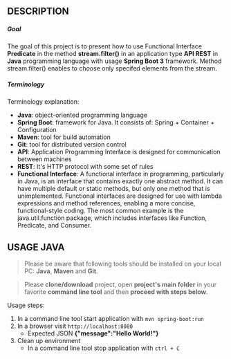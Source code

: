 DESCRIPTION
-----------

##### Goal
The goal of this project is to present how to use Functional Interface **Predicate** in the method **stream.filter()** in an application type **API REST** in **Java** programming language with usage **Spring Boot 3** framework. Method stream.filter() enables to choose only specifed elements from the stream.

##### Terminology
Terminology explanation:
* **Java**: object-oriented programming language
* **Spring Boot**: framework for Java. It consists of: Spring + Container + Configuration
* **Maven**: tool for build automation
* **Git**: tool for distributed version control
* **API**: Application Programming Interface is designed for communication between machines
* **REST**: It's HTTP protocol with some set of rules
* **Functional Interface**: A functional interface in programming, particularly in Java, is an interface that contains exactly one abstract method. It can have multiple default or static methods, but only one method that is unimplemented. Functional interfaces are designed for use with lambda expressions and method references, enabling a more concise, functional-style coding. The most common example is the java.util.function package, which includes interfaces like Function, Predicate, and Consumer.


USAGE JAVA
----------

> Please be aware that following tools should be installed on your local PC: **Java**, **Maven** and **Git**. 

> Please **clone/download** project, open **project's main folder** in your favorite **command line tool** and then **proceed with steps below**. 

Usage steps:
1. In a command line tool start application with `mvn spring-boot:run`
1. In a browser visit `http://localhost:8080`
   * Expected JSON **{"message":"Hello World!"}**
1. Clean up environment 
     * In a command line tool stop application with `ctrl + C`